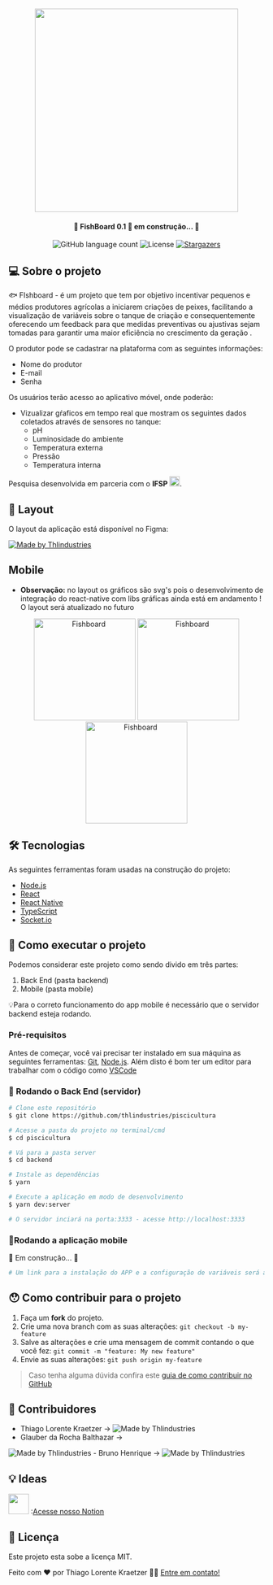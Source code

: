 <h1 align="center">
    <img src="https://i.imgur.com/ceICOgl.png" width="400"/>
</h1>

<h4 align="center"> 
	🚧 FishBoard 0.1 🚀 em construção... 🚧
</h4>

<p align="center">
  <img alt="GitHub language count" src="https://img.shields.io/github/languages/count/thlindustries/piscicultura?color=%2304D361">


  <img alt="License" src="https://img.shields.io/badge/license-MIT-brightgreen">
   <a href="https://github.com/tgmarinho/nlw1/stargazers">
    <img alt="Stargazers" src="https://img.shields.io/github/stars/thlindustries/piscicultura?style=social">
  </a>
</p>


## 💻 Sobre o projeto

🐟 FIshboard - é um projeto que tem por objetivo incentivar pequenos e médios produtores agrícolas a iniciarem criações de peixes, facilitando a visualização de variáveis sobre o tanque de criação e consequentemente oferecendo um feedback para que medidas preventivas ou ajustivas sejam tomadas para garantir uma maior eficiência no crescimento da geração . 

O produtor pode se cadastrar na plataforma com as seguintes informações:
- Nome do produtor
- E-mail
- Senha


Os usuários terão acesso ao aplicativo móvel, onde poderão:
- Vizualizar gŕaficos em tempo real que mostram os seguintes dados coletados através de sensores no tanque:
  - pH
  - Luminosidade do ambiente
  - Temperatura externa
  - Pressão
  - Temperatura interna

Pesquisa desenvolvida em parceria com o **IFSP** <img src="https://i.imgur.com/OYXguD2.png" width="20"/>.


## 🎨 Layout

O layout da aplicação está disponível no Figma:

<a href="https://www.figma.com/file/uawH9rp92GDwFH40CJgjho/FishBoard-new-colors?node-id=0%3A1">
  <img alt="Made by Thlindustries" src="https://img.shields.io/badge/Acessar%20Layout%20-Figma-%2304D361">
</a>


## Mobile 
- **Observação:** no layout os gráficos são svg's pois o desenvolvimento de integração do react-native com libs gráficas ainda está em andamento ! O layout será atualizado no futuro

<p align="center">
  
  <img alt="Fishboard" title="#Fishboard" src="https://i.imgur.com/hu0ncWb.png" width="200px">

  <img alt="Fishboard" title="#Fishboard" src="https://i.imgur.com/nrH4ob1.png" width="200px">

  <img alt="Fishboard" title="#Fishboard" src="https://i.imgur.com/qx0MfjO.png" width="200px">  
</p>



## 🛠 Tecnologias

As seguintes ferramentas foram usadas na construção do projeto:

- [Node.js][nodejs]
- [React][reactjs]
- [React Native][rn]
- [TypeScript][typescript]
- [Socket.io][socketio]


## 🚀 Como executar o projeto

Podemos considerar este projeto como sendo divido em três partes:
1. Back End (pasta backend) 
2. Mobile (pasta mobile)

💡Para o correto funcionamento do app mobile é necessário que o servidor backend esteja rodando.

### Pré-requisitos

Antes de começar, você vai precisar ter instalado em sua máquina as seguintes ferramentas:
[Git](https://git-scm.com), [Node.js][nodejs]. 
Além disto é bom ter um editor para trabalhar com o código como [VSCode][vscode]

### 🎲 Rodando o Back End (servidor)

```bash
# Clone este repositório
$ git clone https://github.com/thlindustries/piscicultura

# Acesse a pasta do projeto no terminal/cmd
$ cd piscicultura

# Vá para a pasta server
$ cd backend

# Instale as dependências
$ yarn

# Execute a aplicação em modo de desenvolvimento
$ yarn dev:server

# O servidor inciará na porta:3333 - acesse http://localhost:3333 
```

### 📱Rodando a aplicação mobile 

🚧 Em construção... 🚧

```bash
# Um link para a instalação do APP e a configuração de variáveis será adiciona aqui assim que o projeto tiver sua primeira release

```

## 😯 Como contribuir para o projeto

1. Faça um **fork** do projeto.
2. Crie uma nova branch com as suas alterações: `git checkout -b my-feature`
3. Salve as alterações e crie uma mensagem de commit contando o que você fez: `git commit -m "feature: My new feature"`
4. Envie as suas alterações: `git push origin my-feature`
> Caso tenha alguma dúvida confira este [guia de como contribuir no GitHub](https://github.com/firstcontributions/first-contributions)


## 👥 Contribuidores
- Thiago Lorente Kraetzer -> 
  <img alt="Made by Thlindustries" src="https://img.shields.io/github/followers/thlindustries?style=social">
- Glauber da Rocha Balthazar ->
<img alt="Made by Thlindustries" src="https://img.shields.io/github/followers/brunoJSX?style=social">
- Bruno Henrique ->
<img alt="Made by Thlindustries" src="https://img.shields.io/github/followers/glauberbalthazar83?style=social">

## 💡 Ideas
<img src="https://i.imgur.com/RpAx01c.jpg" width="40"/> :[Acesse nosso Notion](https://www.notion.so/thlindustries/Piscicultura-a3a59193811040d5ab2282011cc8561a) 

## 📝 Licença

Este projeto esta sobe a licença MIT.

Feito com ❤️ por Thiago Lorente Kraetzer 👋🏽 [Entre em contato!](https://www.linkedin.com/in/thiago-kraetzer/)

[nodejs]: https://nodejs.org/
[typescript]: https://www.typescriptlang.org/
[expo]: https://expo.io/
[reactjs]: https://reactjs.org
[rn]: https://facebook.github.io/react-native/
[yarn]: https://yarnpkg.com/
[vscode]: https://code.visualstudio.com/
[vceditconfig]: https://marketplace.visualstudio.com/items?itemName=EditorConfig.EditorConfig
[license]: https://opensource.org/licenses/MIT
[vceslint]: https://marketplace.visualstudio.com/items?itemName=dbaeumer.vscode-eslint
[prettier]: https://marketplace.visualstudio.com/items?itemName=esbenp.prettier-vscode
[rs]: https://rocketseat.com.br
[socketio]: https://socket.io/